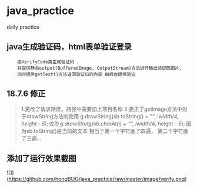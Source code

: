 # java_practice
daily practice

## java生成验证码，html表单验证登录
		由VerifyCode类生成验证码 ，
		并提供静态output(BufferedImage, OutputStream)方法进行输出验证码图片,
		同时提供getText()方法返回验证码的内容 由后台提供验证
## 18.7.6 修正
> 1.更改了请求路径，路径中需要加上项目名称
> 2.更正了getimage方法中对于drawString方法的使用
		g.drawString(sb.toString() + "", i*width/4, height - 5);改为
		g.drawString(sb.charAt(i) + "", i*width/4, height - 5);
		因为sb.toString()是当前的文本 相当于第一个字符画了四遍， 第二个字符画了三遍...
## 添加了运行效果截图
![])(https://github.com/hongBUG/java_practice/raw/master/image/verify.png) 